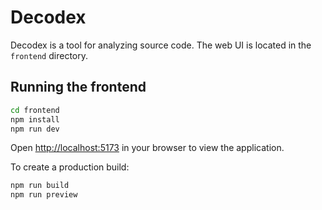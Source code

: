 # Decodex

Decodex is a tool for analyzing source code. The web UI is located in the `frontend` directory.

## Running the frontend

```bash
cd frontend
npm install
npm run dev
```

Open <http://localhost:5173> in your browser to view the application.

To create a production build:

```bash
npm run build
npm run preview
```
